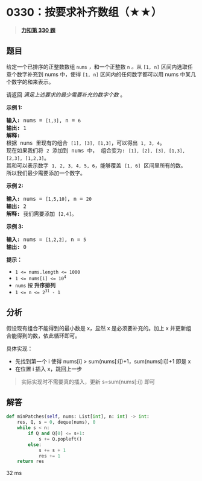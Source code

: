# 0330：按要求补齐数组（★★）


> <u>**[力扣第 330 题](https://leetcode.cn/problems/patching-array/)**</u>

## 题目

<p>给定一个已排序的正整数数组 <code>nums</code> <em>，</em>和一个正整数 <code>n</code><em> 。</em>从 <code>[1, n]</code> 区间内选取任意个数字补充到 nums 中，使得 <code>[1, n]</code> 区间内的任何数字都可以用 nums 中某几个数字的和来表示。</p>

<p>请返回 <em>满足上述要求的最少需要补充的数字个数</em> 。</p>



<p><strong>示例 1:</strong></p>

<pre>
<strong>输入: </strong>nums = <code>[1,3]</code>, n = <code>6</code>
<strong>输出: </strong>1
<strong>解释:</strong>
根据 nums 里现有的组合 <code>[1], [3], [1,3]</code>，可以得出 <code>1, 3, 4</code>。
现在如果我们将 <code>2</code> 添加到 nums 中， 组合变为: <code>[1], [2], [3], [1,3], [2,3], [1,2,3]</code>。
其和可以表示数字 <code>1, 2, 3, 4, 5, 6</code>，能够覆盖 <code>[1, 6]</code> 区间里所有的数。
所以我们最少需要添加一个数字。</pre>

<p><strong>示例 2:</strong></p>

<pre>
<strong>输入: </strong>nums = <code>[1,5,10]</code>, n = <code>20</code>
<strong>输出:</strong> 2
<strong>解释: </strong>我们需要添加 <code>[2,4]</code>。
</pre>

<p><strong>示例 3:</strong></p>

<pre>
<strong>输入: </strong>nums = <code>[1,2,2]</code>, n = <code>5</code>
<strong>输出:</strong> 0
</pre>



<p><strong>提示：</strong></p>

<ul>
<li><code>1 &lt;= nums.length &lt;= 1000</code></li>
<li><code>1 &lt;= nums[i] &lt;= 10<sup>4</sup></code></li>
<li><code>nums</code> 按 <strong>升序排列</strong></li>
<li><code>1 &lt;= n &lt;= 2<sup>31</sup> - 1</code></li>
</ul>


## 分析

假设现有组合不能得到的最小数是 x，显然 x 是必须要补充的。加上 x 并更新组合能得到的数，依此循环即可。

具体实现：
- 先找到第一个 i 使得 nums[i] > sum(nums[:i])+1，sum(nums[:i])+1 即是 x
- 在位置 i 插入 x，跳回上一步

> 实际实现时不需要真的插入，更新 s=sum(nums[:i]) 即可

## 解答

```python
def minPatches(self, nums: List[int], n: int) -> int:
    res, Q, s = 0, deque(nums), 0
    while s < n:
        if Q and Q[0] <= s+1:
            s += Q.popleft()
        else:
            s += s + 1
            res += 1
    return res
```
32 ms

